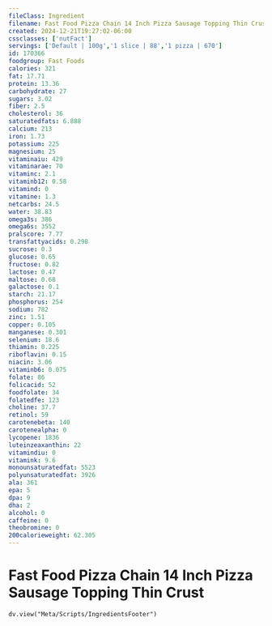 ```yaml
---
fileClass: Ingredient
filename: Fast Food Pizza Chain 14 Inch Pizza Sausage Topping Thin Crust
created: 2024-12-21T19:27:02-06:00
cssclasses: ['nutFact']
servings: ['Default | 100g','1 slice | 88','1 pizza | 670']
id: 170366
foodgroup: Fast Foods
calories: 321
fat: 17.71
protein: 13.36
carbohydrate: 27
sugars: 3.02
fiber: 2.5
cholesterol: 36
saturatedfats: 6.888
calcium: 213
iron: 1.73
potassium: 225
magnesium: 25
vitaminaiu: 429
vitaminarae: 70
vitaminc: 2.1
vitaminb12: 0.58
vitamind: 0
vitamine: 1.3
netcarbs: 24.5
water: 38.83
omega3s: 386
omega6s: 3552
pralscore: 7.77
transfattyacids: 0.298
sucrose: 0.3
glucose: 0.65
fructose: 0.82
lactose: 0.47
maltose: 0.68
galactose: 0.1
starch: 21.17
phosphorus: 254
sodium: 782
zinc: 1.51
copper: 0.105
manganese: 0.301
selenium: 18.6
thiamin: 0.225
riboflavin: 0.15
niacin: 3.06
vitaminb6: 0.075
folate: 86
folicacid: 52
foodfolate: 34
folatedfe: 123
choline: 37.7
retinol: 59
carotenebeta: 140
carotenealpha: 0
lycopene: 1836
luteinzeaxanthin: 22
vitamindiu: 0
vitamink: 9.6
monounsaturatedfat: 5523
polyunsaturatedfat: 3926
ala: 361
epa: 5
dpa: 9
dha: 2
alcohol: 0
caffeine: 0
theobromine: 0
200calorieweight: 62.305
---
```


# Fast Food Pizza Chain 14 Inch Pizza Sausage Topping Thin Crust

```dataviewjs
dv.view("Meta/Scripts/IngredientsFooter")
```